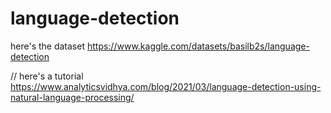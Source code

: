 # language-detection

here's the dataset https://www.kaggle.com/datasets/basilb2s/language-detection

// here's a tutorial https://www.analyticsvidhya.com/blog/2021/03/language-detection-using-natural-language-processing/
